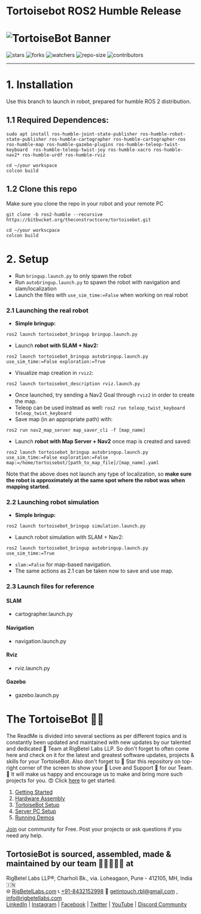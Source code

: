 # Tortoisebot ROS2 Humble Release

# ![TortoiseBot Banner](https://github.com/rigbetellabs/tortoisebot_docs/raw/master/imgs/packaging/pack_front.png)

![stars](https://img.shields.io/github/stars/rigbetellabs/tortoisebot?style=for-the-badge)
![forks](https://img.shields.io/github/forks/rigbetellabs/tortoisebot?style=for-the-badge)
![watchers](https://img.shields.io/github/watchers/rigbetellabs/tortoisebot?style=for-the-badge)
![repo-size](https://img.shields.io/github/repo-size/rigbetellabs/tortoisebot?style=for-the-badge)
![contributors](https://img.shields.io/github/contributors/rigbetellabs/tortoisebot?style=for-the-badge)

---

# 1. Installation

Use this branch to launch in robot, prepared for humble ROS 2 distribution.

## 1.1 Required Dependences:

```
sudo apt install ros-humble-joint-state-publisher ros-humble-robot-state-publisher ros-humble-cartographer ros-humble-cartographer-ros ros-humble-map ros-humble-gazebo-plugins ros-humble-teleop-twist-keyboard  ros-humble-teleop-twist-joy ros-humble-xacro ros-humble-nav2* ros-humble-urdf ros-humble-rviz

```

```
cd ~/your workspace
colcon build
```

## 1.2 Clone this repo

Make sure you clone the repo in your robot and your remote PC

```
git clone -b ros2-humble --recursive https://bitbucket.org/theconstructcore/tortoisebot.git
```

```
cd ~/your workscpace
colcon build
```

# 2. Setup

- Run `bringup.launch.py` to only spawn the robot
- Run `autobringup.launch.py` to spawn the robot with navigation and slam/localization
- Launch the files with `use_sim_time:=False` when working on real robot

### 2.1 Launching the real robot

- **Simple bringup:**

```
ros2 launch tortoisebot_bringup bringup.launch.py
```

- Launch **robot with SLAM + Nav2:**

```
ros2 launch tortoisebot_bringup autobringup.launch.py use_sim_time:=False exploration:=True
```

- Visualize map creation in `rviz2`:

```
ros2 launch tortoisebot_description rviz.launch.py
```

- Once launched, try sending a Nav2 Goal through `rviz2` in order to create the map.
- Teleop can be used instead as well: `ros2 run teleop_twist_keyboard teleop_twist_keyboard`
- Save map (in an appropriate path) with:

```
ros2 run nav2_map_server map_saver_cli -f [map_name]
```

- Launch **robot with Map Server + Nav2** once map is created and saved:

```
ros2 launch tortoisebot_bringup autobringup.launch.py use_sim_time:=False exploration:=False map:=/home/tortoisebot/[path_to_map_file]/[map_name].yaml
```

Note that the above does not launch any type of localization, so **make sure the robot is approximately at the same spot where the robot was when mapping started.**

### 2.2 Launching robot simulation

- **Simple bringup:**

```
ros2 launch tortoisebot_bringup simulation.launch.py
```

- Launch robot simulation with SLAM + Nav2:

```
ros2 launch tortoisebot_bringup autobringup.launch.py use_sim_time:=True
```

- `slam:=False` for map-based navigation.
- The same actions as 2.1 can be taken now to save and use map.

### 2.3 Launch files for reference

#### SLAM

- cartographer.launch.py

#### Navigation

- navigation.launch.py

#### Rviz

- rviz.launch.py

#### Gazebo

- gazebo.launch.py

# The TortoiseBot 🐢🤖

The ReadMe is divided into several sections as per different topics and is constantly been updated and maintained with new updates by our talented and dedicated 👥 Team at RigBetel Labs LLP. So don't forget to often come here and check on it for the latest and greatest software updates, projects & skills for your TortoiseBot. Also don't forget to 🌟 Star this repository on top-right corner of the screen to show your 💖 Love and Support 🤗 for our Team. 🤩 It will make us happy and encourage us to make and bring more such projects for you. 😍 Click [here](https://github.com/rigbetellabs/tortoisebot/wiki/1.-Getting-Started) to get started.

1. [Getting Started](https://github.com/rigbetellabs/tortoisebot/wiki/1.-Getting-Started)
2. [Hardware Assembly](https://github.com/rigbetellabs/tortoisebot/wiki/2.-Hardware-Assembly)
3. [TortoiseBot Setup](https://github.com/rigbetellabs/tortoisebot/wiki/3.-TortoiseBot-Setup)
4. [Server PC Setup](https://github.com/rigbetellabs/tortoisebot/wiki/4.-Server-PC-Setup)
5. [Running Demos](https://github.com/rigbetellabs/tortoisebot/wiki/5.-Running-Demos)

[Join](https://discord.gg/qDuCSMTjvN) our community for Free. Post your projects or ask questions if you need any help.

## TortosieBot is sourced, assembled, made & maintained by our team 🧑🏻‍🤝‍🧑🏻 at<br>

RigBetel Labs LLP®, Charholi Bk., via. Loheagaon, Pune - 412105, MH, India 🇮🇳<br>
🌐 [RigBetelLabs.com](https://rigbetellabs.com) 📞 [+91-8432152998](https://wa.me/918432152998) 📨 getintouch.rbl@gmail.com , info@rigbetellabs.com <br>
[LinkedIn](http://linkedin.com/company/rigbetellabs/) | [Instagram](http://instagram.com/rigbetellabs/) | [Facebook](http://facebook.com/rigbetellabs) | [Twitter](http://twitter.com/rigbetellabs) | [YouTube](https://www.youtube.com/channel/UCfIX89y8OvDIbEFZAAciHEA) | [Discord Community](https://discord.gg/qDuCSMTjvN)
